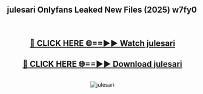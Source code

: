 <h2>julesari Onlyfans Leaked New Files (2025) w7fy0</h2>
<br>
<div align="center">
<h2><a href="https://mediafiles.top/julesari&ref=git" rel="nofollow">🔴 CLICK HERE 🌐==►► Watch julesari</a></h2>
<h2><a href="https://mediafiles.top/julesari&ref=git" rel="nofollow">🔴 CLICK HERE 🌐==►► Download julesari</a></h2>
<br>
<a href="https://mediafiles.top/julesari&ref=git" rel="nofollow" data-target="animated-image.originalLink"><img src="https://i.ibb.co.com/xMMVF88/686577567.gif" alt="julesari" style="max-width: 100%; display: inline-block;" data-target="animated-image.originalImage"></a>
</div>
<br>
<br>